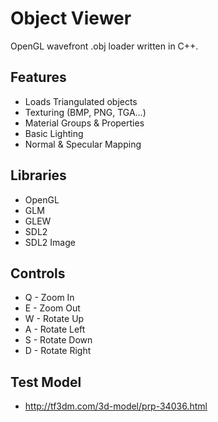 # Object Viewer
OpenGL wavefront .obj loader written in C++.

## Features

  * Loads Triangulated objects
  * Texturing (BMP, PNG, TGA...)
  * Material Groups & Properties
  * Basic Lighting
  * Normal & Specular Mapping

## Libraries

  * OpenGL
  * GLM
  * GLEW
  * SDL2
  * SDL2 Image

## Controls

  * Q - Zoom In
  * E - Zoom Out
  * W - Rotate Up
  * A - Rotate Left
  * S - Rotate Down
  * D - Rotate Right

## Test Model
  
  * http://tf3dm.com/3d-model/prp-34036.html